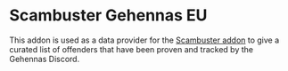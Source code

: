 # Scambuster Gehennas EU
This addon is used as a data provider for the [Scambuster addon](https://github.com/hypernormalisation/Scambuster) to give a curated list of offenders that have been proven and tracked by the Gehennas Discord.
